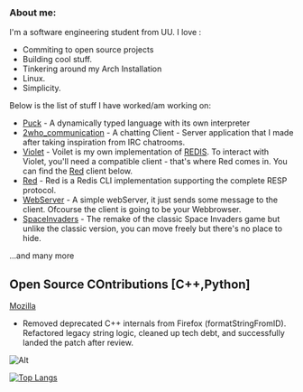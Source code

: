 ### About me:
I'm a software engineering student from UU.
I love :
- Commiting to open source projects
- Building cool stuff.
- Tinkering around my Arch Installation
- Linux.
- Simplicity.

Below is the list of stuff I have worked/am working on:
  - [Puck](https://github.com/Probatio-Diabolica/Puck) - A dynamically typed language with its own interpreter
  - [2who_communication](https://github.com/Probatio-Diabolica/2Who_Communication) - A chatting Client - Server application that I made after taking inspiration from IRC chatrooms.
  - [Violet](https://github.com/Probatio-Diabolica/Violet) - Voilet is my own implementation of [REDIS](https://redis.io/about/). To interact with Violet, you'll need a compatible client - that's where Red comes in. You can find the [Red]([Red](https://github.com/Probatio-Diabolica/Red)) client below.
  - [Red](https://github.com/Probatio-Diabolica/Red) - Red is a Redis CLI implementation supporting the complete RESP protocol.
  - [WebServer](https://github.com/Probatio-Diabolica/WebServer) - A simple webServer, it just sends some message to the client. Ofcourse the client is going to be your Webbrowser. 
  - [SpaceInvaders](https://github.com/Probatio-Diabolica/Space_Invaders) - The remake of the classic Space Invaders game but unlike the classic version, you can move freely but there's no place to hide.

...and many more

## Open Source COntributions [C++,Python]
[Mozilla](https://www.mozilla.org/en-US/?v=c)
- Removed deprecated C++ internals from Firefox (formatStringFromID). Refactored legacy string logic, cleaned up tech debt, and successfully landed the patch after review.

![Alt](https://komarev.com/ghpvc/?username=Probatio-Diabolica&&color=bf526b&label=Profile%20views%20)

[![Top Langs](https://github-readme-stats.vercel.app/api/top-langs/?username=Probatio-Diabolica&hide=C&layout=compact&show_icons=true&theme=dracula)](https://github.com/Probatio-Diabolica/github-readme-stats)
